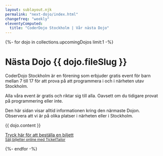 ```yaml
---
layout: sublayout.njk
permalink: "next-dojo/index.html"
changefreq: "weekly"
eleventyComputed:
  title: "CoderDojo Stockholm | Vår nästa Dojo"
---
```


{%- for dojo in collections.upcomingDojos limit:1 -%}
# Nästa Dojo {{ dojo.fileSlug }}

CoderDojo Stockholm är en förening som erbjuder gratis event för barn mellan 7 till 17 för att prova på att programmera i och i närheten utav Stockholm.

Alla våra event är gratis och riktar sig till alla. Oavsett om du tidigare provat på programmering eller inte.

Den här sidan visar alltid informationen kring den närmaste Dojon. Observera att vi är på olika platser i närheten eller i Stockholm.

{{ dojo.content }}

<div class="tt-widget">
<div class="tt-widget-fallback">
<p>
<a href="{{ dojo.data.ticketUrl }}" target="_blank">
Tryck här för att beställa en biljett
</a>
<br />
<small>
<a href="https://www.tickettailor.com?rf=wdg_141715" class="tt-widget-powered">
Sälj biljetter online med TicketTailor
</a>
</small>
</p>
</div>
<script src="https://cdn.tickettailor.com/js/widgets/min/widget.js" data-url="{{ dojo.data.ticketUrl }}" data-type="inline" data-inline-minimal="true" data-inline-show-logo="false" data-inline-bg-fill="false" data-inline-inherit-ref-from-url-param="" data-inline-ref="">
</script>
</div>

{%- endfor -%}